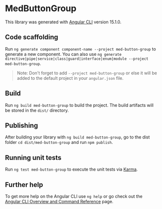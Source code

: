 # MedButtonGroup

This library was generated with [Angular CLI](https://github.com/angular/angular-cli) version 15.1.0.

## Code scaffolding

Run `ng generate component component-name --project med-button-group` to generate a new component. You can also use `ng generate directive|pipe|service|class|guard|interface|enum|module --project med-button-group`.
> Note: Don't forget to add `--project med-button-group` or else it will be added to the default project in your `angular.json` file. 

## Build

Run `ng build med-button-group` to build the project. The build artifacts will be stored in the `dist/` directory.

## Publishing

After building your library with `ng build med-button-group`, go to the dist folder `cd dist/med-button-group` and run `npm publish`.

## Running unit tests

Run `ng test med-button-group` to execute the unit tests via [Karma](https://karma-runner.github.io).

## Further help

To get more help on the Angular CLI use `ng help` or go check out the [Angular CLI Overview and Command Reference](https://angular.io/cli) page.
